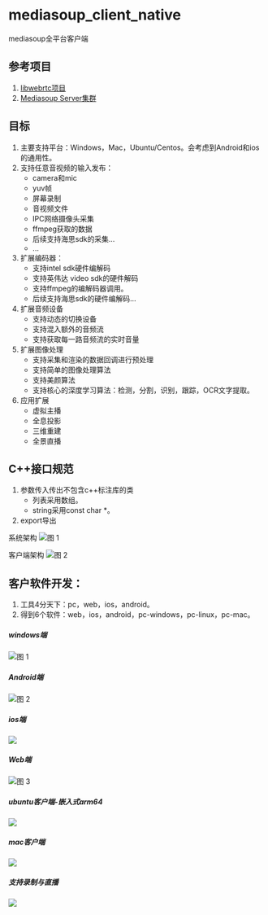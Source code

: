 # mediasoup_client_native
mediasoup全平台客户端

## 参考项目
1. [libwebrtc项目](https://github.com/yangkang2021/libwebrtc)
2. [Mediasoup Server集群](https://github.com/yangkang2021/mediasoup_server_cluster)

## 目标
1. 主要支持平台：Windows，Mac，Ubuntu/Centos。会考虑到Android和ios的通用性。
2. 支持任意音视频的输入发布：
    - camera和mic
    - yuv帧
    - 屏幕录制
    - 音视频文件
    - IPC网络摄像头采集
    - ffmpeg获取的数据
    - 后续支持海思sdk的采集...
    - ...
3. 扩展编码器：
    - 支持intel sdk硬件编解码
    - 支持英伟达 video sdk的硬件解码
    - 支持ffmpeg的编解码器调用。
    - 后续支持海思sdk的硬件编解码...
4. 扩展音频设备
    - 支持动态的切换设备
    - 支持混入额外的音频流
    - 支持获取每一路音频流的实时音量
5. 扩展图像处理
    - 支持采集和渲染的数据回调进行预处理
    - 支持简单的图像处理算法
    - 支持美颜算法
    - 支持核心的深度学习算法：检测，分割，识别，跟踪，OCR文字提取。
6. 应用扩展
    - 虚拟主播
    - 全息投影
    - 三维重建
    - 全景直播

## C++接口规范
1. 参数传入传出不包含c++标注库的类
    - 列表采用数组。
    - string采用const char *。
2. export导出


系统架构
![图 1](images/1.png)

客户端架构
   ![图 2](images/f50c4a4f3c653757d1f124e6c74e615b11114c1a2dad328ba99733826f540f4a.png) 

## 客户软件开发：
1. 工具4分天下：pc，web，ios，android。
2. 得到6个软件：web，ios，android，pc-windows，pc-linux，pc-mac。
##### windows端
![图 1](images/aab8401acd79683dd9b8ad979ddd413cca33bf0e0d9d198739ab8be8f77f3971.png)  

##### Android端
![图 2](images/295290790f56996424d267c4311279fb9c21957bdb973fe12746f4340a1bf150.png)  

##### ios端 
![](.README_images/ios.png)

##### Web端
![图 3](images/f2431c3e5734cef3803c001636476066a66d55c0f1bc3cdf51746d3ecfba076c.png)  

##### ubuntu客户端-嵌入式arm64
![](images/4dbc0a4a.png)

##### mac客户端
![](images/mac.png)

##### 支持录制与直播
![](images/直播功能.png)